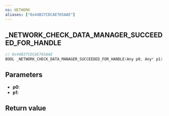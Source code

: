 ```yaml
---
ns: NETWORK
aliases: ["0x44B37CDCAE765AAE"]
---
```

## _NETWORK_CHECK_DATA_MANAGER_SUCCEEDED_FOR_HANDLE

```c
// 0x44B37CDCAE765AAE
BOOL _NETWORK_CHECK_DATA_MANAGER_SUCCEEDED_FOR_HANDLE(Any p0, Any* p1);
```


## Parameters
* **p0**: 
* **p1**: 

## Return value
